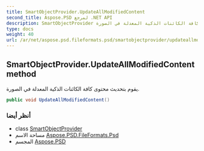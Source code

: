 ```yaml
---
title: SmartObjectProvider.UpdateAllModifiedContent
second_title: Aspose.PSD لمرجع .NET API
description: SmartObjectProvider طريقة. يقوم بتحديث محتوى كافة الكائنات الذكية المعدلة في الصورة.
type: docs
weight: 40
url: /ar/net/aspose.psd.fileformats.psd/smartobjectprovider/updateallmodifiedcontent/
---
```

## SmartObjectProvider.UpdateAllModifiedContent method

يقوم بتحديث محتوى كافة الكائنات الذكية المعدلة في الصورة.

```csharp
public void UpdateAllModifiedContent()
```

### أنظر أيضا

* class [SmartObjectProvider](../)
* مساحة الاسم [Aspose.PSD.FileFormats.Psd](../../smartobjectprovider/)
* المجسم [Aspose.PSD](../../../)


